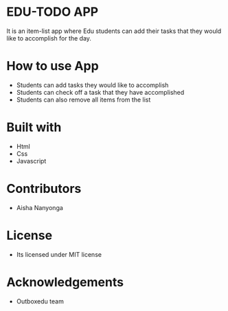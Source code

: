 # EDU-TODO APP
It is an item-list app where Edu students can add their tasks that they would like to accomplish for the day.

# How to use App
- Students can add tasks they would like to accomplish
- Students can check off a task that they have accomplished
- Students can also remove all items from the list

# Built with
- Html
- Css
- Javascript

# Contributors
- Aisha Nanyonga

# License
- Its licensed under MIT license

# Acknowledgements
- Outboxedu team

